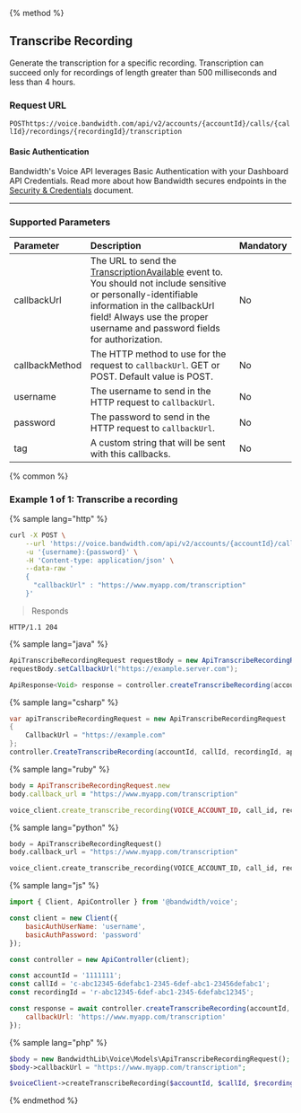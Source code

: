 {% method %}

## Transcribe Recording

Generate the transcription for a specific recording. Transcription can succeed only for recordings of length greater than 500 milliseconds and less than 4 hours.

### Request URL

<code class="get">POST</code>`https://voice.bandwidth.com/api/v2/accounts/{accountId}/calls/{callId}/recordings/{recordingId}/transcription`

#### Basic Authentication

Bandwidth's Voice API leverages Basic Authentication with your Dashboard API Credentials. Read more about how Bandwidth secures endpoints in the [Security & Credentials](../../../guides/accountCredentials.md) document.


---

### Supported Parameters

| Parameter      | Description                                                                                            | Mandatory |
|:---------------|:-------------------------------------------------------------------------------------------------------|:----------|
| callbackUrl    | The URL to send the [TranscriptionAvailable](../../bxml/callbacks/transcriptionAvailable.md) event to. You should not include sensitive or personally-identifiable information in the callbackUrl field! Always use the proper username and password fields for authorization. | No        |
| callbackMethod | The HTTP method to use for the request to `callbackUrl`. GET or POST. Default value is POST.           | No        |
| username       | The username to send in the HTTP request to `callbackUrl`.                                             | No        |
| password       | The password to send in the HTTP request to `callbackUrl`.                                             | No        |
| tag            | A custom string that will be sent with this callbacks.                                                 | No        |

{% common %}

### Example 1 of 1: Transcribe a recording

{% sample lang="http" %}

```bash
curl -X POST \
    --url 'https://voice.bandwidth.com/api/v2/accounts/{accountId}/calls/{callId}/recordings/{recordingId}/transcription' \
    -u '{username}:{password}' \
    -H 'Content-type: application/json' \
    --data-raw '
    {
      "callbackUrl" : "https://www.myapp.com/transcription"
    }'
```

> Responds

```http
HTTP/1.1 204
```

{% sample lang="java" %}

```java
ApiTranscribeRecordingRequest requestBody = new ApiTranscribeRecordingRequest();
requestBody.setCallbackUrl("https://example.server.com");

ApiResponse<Void> response = controller.createTranscribeRecording(accountId, callId, recordingId, requestBody);
```

{% sample lang="csharp" %}

```csharp
var apiTranscribeRecordingRequest = new ApiTranscribeRecordingRequest
{
    CallbackUrl = "https://example.com"
};
controller.CreateTranscribeRecording(accountId, callId, recordingId, apiTranscribeRecordingRequest);
```

{% sample lang="ruby" %}

```ruby
body = ApiTranscribeRecordingRequest.new
body.callback_url = "https://www.myapp.com/transcription"

voice_client.create_transcribe_recording(VOICE_ACCOUNT_ID, call_id, recording_id, :body => body)
```

{% sample lang="python" %}

```python
body = ApiTranscribeRecordingRequest()
body.callback_url = "https://www.myapp.com/transcription"

voice_client.create_transcribe_recording(VOICE_ACCOUNT_ID, call_id, recording_id, body=body)
```

{% sample lang="js" %}

```js
import { Client, ApiController } from '@bandwidth/voice';

const client = new Client({
    basicAuthUserName: 'username',
    basicAuthPassword: 'password'
});

const controller = new ApiController(client);

const accountId = '1111111';
const callId = 'c-abc12345-6defabc1-2345-6def-abc1-23456defabc1';
const recordingId = 'r-abc12345-6def-abc1-2345-6defabc12345';

const response = await controller.createTranscribeRecording(accountId, callId, recordingId, {
    callbackUrl: 'https://www.myapp.com/transcription'
});
```

{% sample lang="php" %}

```php
$body = new BandwidthLib\Voice\Models\ApiTranscribeRecordingRequest();
$body->callbackUrl = "https://www.myapp.com/transcription";

$voiceClient->createTranscribeRecording($accountId, $callId, $recordingId, $body);
```

{% endmethod %}

